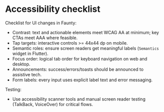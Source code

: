 # Accessibility checklist

Checklist for UI changes in Faunty:
- Contrast: text and actionable elements meet WCAG AA at minimum; key CTAs meet AAA where feasible.
- Tap targets: interactive controls >= 44x44 dp on mobile.
- Semantic roles: ensure screen readers get meaningful labels (`Semantics` widget in Flutter).
- Focus order: logical tab order for keyboard navigation on web and desktop.
- Announcements: success/errors/toasts should be announced to assistive tech.
- Form labels: every input uses explicit label text and error messaging.

Testing:
- Use accessibility scanner tools and manual screen reader testing (TalkBack, VoiceOver) for critical flows.
